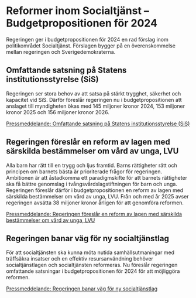 # Reformer inom Socialtjänst – Budgetpropositionen för 2024

Regeringen ger i budgetpropositionen för 2024 en rad förslag inom politikområdet Socialtjänst. Förslagen bygger på en överenskommelse mellan regeringen och Sverigedemokraterna.


## Omfattande satsning på Statens institutionsstyrelse (SiS)

Regeringen ser stora behov av att satsa på stärkt trygghet, säkerhet och kapacitet vid SiS. Därför föreslår regeringen nu i budgetpropositionen att anslaget till myndigheten ökas med 145 miljoner kronor 2024, 153 miljoner kronor 2025 och 156 miljoner kronor 2026\.

[Pressmeddelande: Omfattande satsning på Statens institutionsstyrelse (SiS)](/pressmeddelanden/2023/09/omfattande-satsning-pa-statens-institutionsstyrelse-sis/)

## Regeringen föreslår en reform av lagen med särskilda bestämmelser om vård av unga, LVU

Alla barn har rätt till en trygg och ljus framtid. Barns rättigheter rätt och principen om barnets bästa är prioriterade frågor för regeringen. Ambitionen är att åstadkomma ett paradigmskifte för att barnets rättigheter ska få bättre genomslag i tvångsvårdslagstiftningen för barn och unga. Regeringen föreslår därför i budgetpropositionen en reform av lagen med särskilda bestämmelser om vård av unga, LVU. Från och med år 2025 avser regeringen avsätta 38 miljoner kronor årligen för att genomföra reformen.

[Pressmeddelande: Regeringen föreslår en reform av lagen med särskilda bestämmelser om vård av unga, LVU](/pressmeddelanden/2023/09/regeringen-foreslar-en-reform-av-lagen-med-sarskilda-bestammelser-om-vard-av-unga-lvu/)

## Regeringen banar väg för ny socialtjänstlag

För att socialtjänsten ska kunna möta nutida samhällsutmaningar med träffsäkra insatser och en effektiv resursanvändning behöver socialtjänstlagen och socialtjänsten reformeras. Nu föreslår regeringen omfattande satsningar i budgetpropositionen för 2024 för att möjliggöra reformen.

[Pressmeddelande: Regeringen banar väg för ny socialtjänstlag](/pressmeddelanden/2023/09/regeringen-banar-vag-for-ny-socialtjanstlag/)
